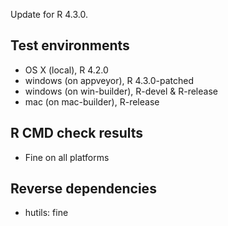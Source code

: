 
Update for R 4.3.0. 

## Test environments

* OS X (local), R 4.2.0
* windows (on appveyor), R 4.3.0-patched
* windows (on win-builder), R-devel & R-release
* mac (on mac-builder), R-release

## R CMD check results

* Fine on all platforms

## Reverse dependencies

* hutils: fine
